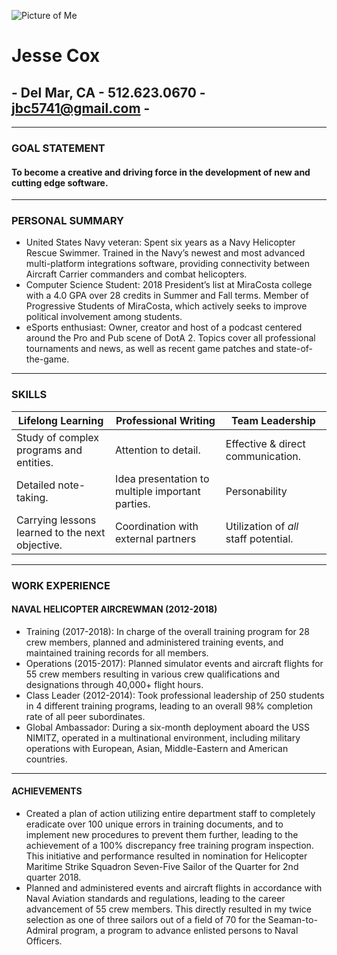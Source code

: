 ![Picture of Me](https://avatars0.githubusercontent.com/u/47066755?s=460&v=4)
# Jesse Cox 
## - Del Mar, CA - 512.623.0670 - jbc5741@gmail.com -
---
### GOAL STATEMENT
#### To become a creative and driving force in the development of new and cutting edge software.
---
### PERSONAL SUMMARY
* United States Navy veteran: Spent six years as a Navy Helicopter Rescue Swimmer. Trained in the Navy’s newest and most advanced multi-platform integrations software, providing connectivity between Aircraft Carrier commanders and combat helicopters.
* Computer Science Student: 2018 President’s list at MiraCosta college with a 4.0 GPA over 28 credits in Summer and Fall terms. Member of Progressive Students of MiraCosta, which actively seeks to improve political involvement among students.
* eSports enthusiast: Owner, creator and host of a podcast centered around the Pro and Pub scene of DotA 2. Topics cover all professional tournaments and news, as well as recent game patches and state-of-the-game.
---
### SKILLS
Lifelong Learning | Professional Writing | Team Leadership
----------------- | -------------------- | ---------------
 Study of complex programs and entities. | Attention to detail. | Effective & direct communication.
 Detailed note-taking. | Idea presentation to multiple important parties. | Personability
 Carrying lessons learned to the next objective. | Coordination with external partners | Utilization of *all* staff potential.
 ---
 ### WORK EXPERIENCE
 #### NAVAL HELICOPTER AIRCREWMAN (2012-2018)
* Training (2017-2018): In charge of the overall training program for 28 crew members, planned and administered training events, and maintained training records for all members.
* Operations (2015-2017): Planned simulator events and aircraft flights for 55 crew members resulting in various crew qualifications and designations through 40,000+ flight hours.
* Class Leader (2012-2014): Took professional leadership of 250 students in 4 different training programs, leading to an overall 98% completion rate of all peer subordinates.
* Global Ambassador: During a six-month deployment aboard the USS NIMITZ, operated in a multinational environment, including military operations with European, Asian, Middle-Eastern and American countries.
---
#### ACHIEVEMENTS
* Created a plan of action utilizing entire department staff to completely eradicate over 100 unique errors in training documents, and to implement new procedures to prevent them further, leading to the achievement of a 100% discrepancy free training program inspection. This initiative and performance resulted in nomination for Helicopter Maritime Strike Squadron Seven-Five Sailor of the Quarter for 2nd quarter 2018.
* Planned and administered events and aircraft flights in accordance with Naval Aviation standards and regulations, leading to the career advancement of 55 crew members. This directly resulted in my twice selection as one of three sailors out of a field of 70 for the Seaman-to-Admiral program, a program to advance enlisted persons to Naval Officers.



